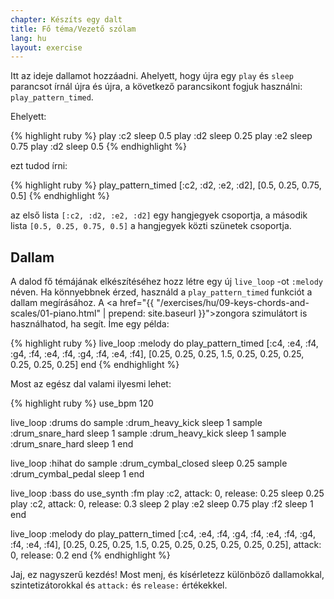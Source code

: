 ```yaml
---
chapter: Készíts egy dalt
title: Fő téma/Vezető szólam
lang: hu
layout: exercise
---
```


Itt az ideje dallamot hozzáadni. Ahelyett, hogy újra egy  `play` és `sleep` parancsot írnál újra és újra, a következő parancsikont fogjuk használni:  `play_pattern_timed`.

Ehelyett:

{% highlight ruby %}
play :c2
sleep 0.5
play :d2
sleep 0.25
play :e2
sleep 0.75
play :d2
sleep 0.5
{% endhighlight %}

ezt tudod írni:

{% highlight ruby %}
play_pattern_timed [:c2, :d2, :e2, :d2], [0.5, 0.25, 0.75, 0.5]
{% endhighlight %}

az első lista `[:c2, :d2, :e2, :d2]` egy hangjegyek csoportja, a második lista  `[0.5, 0.25, 0.75, 0.5]` a hangjegyek közti szünetek csoportja.

## Dallam

A dalod fő témájának elkészítéséhez hozz létre egy új  `live_loop` -ot  `:melody` néven. Ha könnyebbnek érzed, használd a `play_pattern_timed` funkciót a dallam megírásához. A <a href="{{ "/exercises/hu/09-keys-chords-and-scales/01-piano.html" | prepend: site.baseurl }}">zongora</a> szimulátort is használhatod, ha segít. Íme egy példa:

{% highlight ruby %}
live_loop :melody do
  play_pattern_timed [:c4, :e4, :f4, :g4, :f4, :e4, :f4, :g4, :f4, :e4, :f4], [0.25, 0.25, 0.25, 1.5, 0.25, 0.25, 0.25, 0.25, 0.25, 0.25]
end
{% endhighlight %}

Most az egész dal valami ilyesmi lehet:

{% highlight ruby %}
use_bpm 120

live_loop :drums do
  sample :drum_heavy_kick
  sleep 1
  sample :drum_snare_hard
  sleep 1
  sample :drum_heavy_kick
  sleep 1
  sample :drum_snare_hard
  sleep 1
end

live_loop :hihat do
  sample :drum_cymbal_closed
  sleep 0.25
  sample :drum_cymbal_pedal
  sleep 1
end

live_loop :bass do
  use_synth :fm
  play :c2, attack: 0, release: 0.25
  sleep 0.25
  play :c2, attack: 0, release: 0.3
  sleep 2
  play :e2
  sleep 0.75
  play :f2
  sleep 1
end

live_loop :melody do
  play_pattern_timed [:c4, :e4, :f4, :g4, :f4, :e4, :f4, :g4, :f4, :e4, :f4], [0.25, 0.25, 0.25, 1.5, 0.25, 0.25, 0.25, 0.25, 0.25, 0.25], attack: 0, release: 0.2
end
{% endhighlight %}

Jaj, ez nagyszerű kezdés! Most menj, és kísérletezz különböző dallamokkal, szintetizátorokkal és  `attack:` és `release:`  értékekkel.